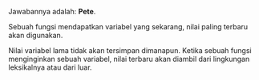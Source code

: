 Jawabannya adalah: **Pete**.

Sebuah fungsi mendapatkan variabel yang sekarang, nilai paling terbaru akan digunakan.

Nilai variabel lama tidak akan tersimpan dimanapun. Ketika sebuah fungsi menginginkan sebuah variabel, nilai terbaru akan diambil dari lingkungan leksikalnya atau dari luar.
